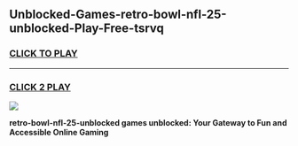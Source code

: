 
## Unblocked-Games-retro-bowl-nfl-25-unblocked-Play-Free-tsrvq
<h3>
<a href="https://premium76.site?title=retro-bowl-nfl-25-unblocked&ref=18A1">CLICK TO PLAY</a></h3>
<hr>

<h3>
<a href="https://premium76.site?title=retro-bowl-nfl-25-unblocked&ref=18A1">CLICK 2 PLAY</a>
  
</h3>

<a href="https://premium76.site?title=retro-bowl-nfl-25-unblocked&ref=18A1"><img src="https://clearcache.store/games.png"></a>


**retro-bowl-nfl-25-unblocked games unblocked: Your Gateway to Fun and Accessible Online Gaming**
